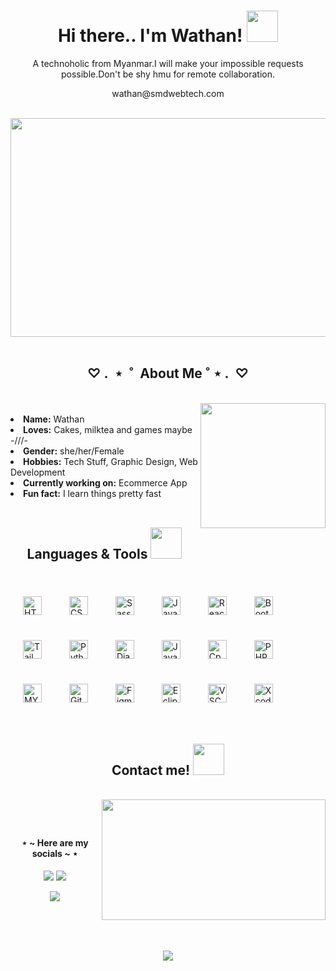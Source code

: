 <div align="center">
   <h1>Hi there.. I'm Wathan! <img src="https://media.giphy.com/media/mGcNjsfWAjY5AEZNw6/giphy.gif" width="50"></h1>
    <p align="center">A technoholic  from Myanmar.I will make your impossible requests possible.Don't be shy hmu for remote collaboration.<p>
    <p align="center" >wathan@smdwebtech.com<p> 
</div>
<br>
<div align="center">
   <img src="https://media.giphy.com/media/FWtVYDHIxgGgE/giphy.gif" width="700" height="350" object-fit="cover" >
</div>
<br>

<div>
   <h2 align="center">
      ♡  .  ⋆  ˚  About Me ˚ ⋆  .  ♡
   </h2>
  
   <br>
   <img align='right' src="https://media.giphy.com/media/PUyO4KmKWX5D2MzH3w/giphy.gif" width="200" >
   <br>
   <li>
      <b>Name:</b> Wathan</li>
   <li>
      <b>Loves:</b> Cakes, milktea and games maybe -///-
   </li>
   <li>
      <b>Gender:</b> she/her/Female
   </li>
   <li>
      <b>Hobbies:</b> Tech Stuff, Graphic Design, Web Development
   </li>
   <li>
      <b>Currently working on:</b> Ecommerce App
   </li>
   <li>
      <b>Fun fact:</b> I learn things pretty fast
   </li>
 </div>
 <br>
 <div>
   <h2 align="center">
      Languages & Tools 
      <img src="https://media.giphy.com/media/muNxHDS2UsoVfqIMPZ/giphy.gif" width="50" >
   </h2>
   <br>
      <img style="margin: 20px" src="https://img.shields.io/badge/HTML5-E34F26?style=for-the-badge&logo=html5&logoColor=white" alt="HTML5" height="30" />  
      <img style="margin: 20px" src="https://img.shields.io/badge/CSS3-1572B6?style=for-the-badge&logo=css3&logoColor=white" alt="CSS" height="30" /> 
      <img style="margin: 20px" src="https://img.shields.io/badge/Sass-CC6699?style=for-the-badge&logo=sass&logoColor=white" alt="Sass" height="30" />  
      <img style="margin: 20px" src="https://img.shields.io/badge/JavaScript-F7DF1E?style=for-the-badge&logo=javascript&logoColor=black" alt="JavaScript" height="30" />  
      <img style="margin: 20px" src="https://img.shields.io/badge/React-20232A?style=for-the-badge&logo=react&logoColor=61DAFB" alt="React" height="30" />  
   <img style="margin: 20px" src="https://img.shields.io/badge/Bootstrap-563D7C?style=for-the-badge&logo=bootstrap&logoColor=white" alt="Bootstrap" height="30" />  
   <img style="margin: 20px" src="https://img.shields.io/badge/Tailwind_CSS-38B2AC?style=for-the-badge&logo=tailwind-css&logoColor=white" alt="Tailwind" height="30" />  
      <img style="margin: 20px" src="https://img.shields.io/badge/Python-14354C?style=for-the-badge&logo=python&logoColor=white" alt="Python" height="30" />
      <img style="margin: 20px" src="https://img.shields.io/badge/Django-092E20?style=for-the-badge&logo=django&logoColor=white" alt="Django" height="30" />
      <img style="margin: 20px" src="https://img.shields.io/badge/Java-ED8B00?style=for-the-badge&logo=java&logoColor=white" alt="Java" height="30" />
      <img style="margin: 20px" src="https://img.shields.io/badge/C%2B%2B-00599C?style=for-the-badge&logo=c%2B%2B&logoColor=white" alt="Cpp" height="30" />
      <img style="margin: 20px" src="https://img.shields.io/badge/PHP-777BB4?style=for-the-badge&logo=php&logoColor=white" alt="PHP" height="30" />
      <img style="margin: 20px" src="https://img.shields.io/badge/MySQL-005C84?style=for-the-badge&logo=mysql&logoColor=white" alt="MYSQL" height="30" />     
      <img style="margin: 20px" src="https://img.shields.io/badge/GIT-E44C30?style=for-the-badge&logo=git&logoColor=white" alt="Git" height="30" />       
      <img style="margin: 20px" src="https://img.shields.io/badge/Figma-F24E1E?style=for-the-badge&logo=figma&logoColor=white" alt="Figma" height="30" />
      <img style="margin: 20px" src="https://img.shields.io/badge/Eclipse-2C2255?style=for-the-badge&logo=eclipse&logoColor=white" alt="Eclipse" height="30" />
      <img style="margin: 20px" src="https://img.shields.io/badge/Visual_Studio_Code-0078D4?style=for-the-badge&logo=visual%20studio%20code&logoColor=white" alt="VSCode" height="30" />
      <img style="margin: 20px" src="https://img.shields.io/badge/Xcode-007ACC?style=for-the-badge&logo=Xcode&logoColor=white" alt="Xcode" height="30" />
 </div>
 <br>
 <div>
   <h2 align="center">
      Contact me! <img src="https://media.giphy.com/media/Qu10P5ALv8TBj9oQud/giphy.gif" width="50">
   </h2>
   <br>
   <img src="https://c.tenor.com/zcaqzz-JWE8AAAAC/happy-anime.gif" align="right" width="358.5px" height="192.5px">

   <br> <h4 align="center" style="padding-top:10"> ⋆ ~ Here are my socials ~ ⋆ </h4>
   <p align="center"><a href="https://www.linkedin.com/in/lin-wathan-oo-812573221/" target="_blank"><img src="https://img.shields.io/badge/LinkedIn-0077B5?style=for-the-badge&logo=linkedin&logoColor=white"/></a> 
      <a href="https://discordapp.com/users/joyy#2113/" target="_blank"><img src="https://img.shields.io/badge/Discord-7289DA?style=for-the-badge&logo=discord&logoColor=white"/></a></p>
<p align="center"><a href="mailto:linwathanoo15@gmail.com" target="_blank"><img src="https://img.shields.io/badge/Gmail-D14836?style=for-the-badge&logo=gmail&logoColor=white"/></a></p> 
</div>
</br>
</br>
</br>

<p align="center" >  
  <a href="https://github.com/lwto/github-readme-stats"> 
<img  src="https://github-readme-stats.vercel.app/api?username=lwto&&show_icons=true&theme=dracula"/>
  </a>
  </p>

